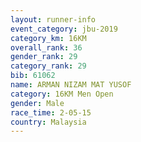 ```yaml
---
layout: runner-info 
event_category: jbu-2019 
category_km: 16KM  
overall_rank: 36
gender_rank: 29
category_rank: 29
bib: 61062
name: ARMAN NIZAM MAT YUSOF
category: 16KM Men Open
gender: Male
race_time: 2-05-15
country: Malaysia
---
```

